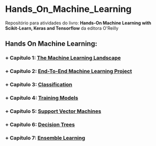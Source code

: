 # Hands_On_Machine_Learning

Repositório para atividades do livro: **Hands-On Machine Learning with Scikit-Learn, Keras and Tensorflow** da editora O'Reilly


## Hands On Machine Learning:

### + Capítulo 1: [The Machine Learning Landscape](https://github.com/rafaelpavan95/Hands_On_Machine_Learning/blob/main/Chapter_1.ipynb)

### + Capítulo 2: [End-To-End Machine Learning Project](https://github.com/rafaelpavan95/Hands_On_Machine_Learning/blob/main/Chapter_2.ipynb)

### + Capítulo 3: [Classification](https://github.com/rafaelpavan95/Hands_On_Machine_Learning/blob/main/Chapter_3.ipynb)

### + Capítulo 4: [Training Models](https://github.com/rafaelpavan95/Hands_On_Machine_Learning/blob/main/Chapter_4.ipynb)

### + Capítulo 5: [Support Vector Machines](https://github.com/rafaelpavan95/Hands_On_Machine_Learning/blob/main/Chapter_5.ipynb)

### + Capítulo 6: [Decision Trees](https://github.com/rafaelpavan95/Hands_On_Machine_Learning/blob/main/Chapter_6.ipynb)

### + Capítulo 7: [Ensemble Learning](https://github.com/rafaelpavan95/Hands_On_Machine_Learning/blob/main/Chapter_7.ipynb)


